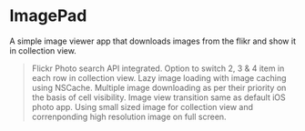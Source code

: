 # ImagePad
A simple image viewer app that downloads images from the flikr and show it in collection view.

> Flickr Photo search API integrated.
> Option to switch 2, 3 & 4 item in each row in collection view.
> Lazy image loading with image caching using NSCache.
> Multiple image downloading as per their priority on the basis of cell visibility.
> Image view transition same as default iOS photo app.
> Using small sized image for collection view and correnponding high resolution image on full screen.
